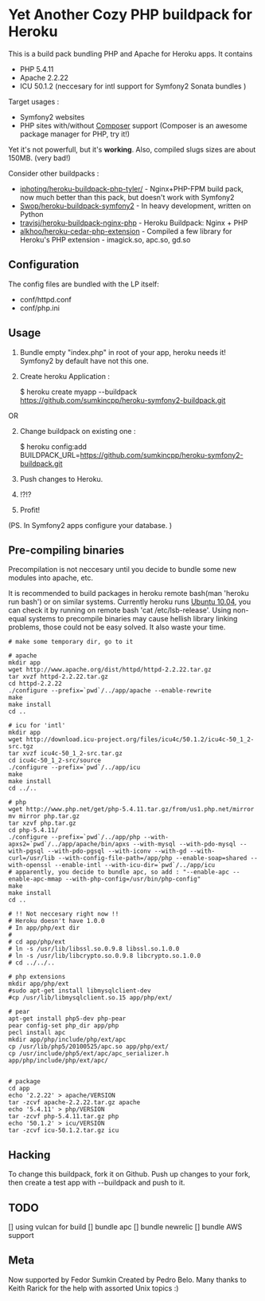 Yet Another Cozy PHP buildpack for Heroku
========================

This is a build pack bundling PHP and Apache for Heroku apps. It contains
* PHP 5.4.11
* Apache 2.2.22
* ICU 50.1.2 (neccesary for intl support for Symfony2 Sonata bundles )

Target usages :
* Symfony2 websites
* PHP sites with/without [Composer](http://getcomposer.org/) support (Composer is an awesome package manager for PHP, try it!)

Yet it's not powerfull, but it's __working__. Also, compiled slugs sizes are about 150MB. (very bad!)

Consider other buildpacks :

* [iphoting/heroku-buildpack-php-tyler/](https://github.com/iphoting/heroku-buildpack-php-tyler/) - Nginx+PHP-FPM build pack, now much better than this pack, but doesn't work with Symfony2
* [Swop/heroku-buildpack-symfony2](https://github.com/Swop/heroku-buildpack-symfony2) - In heavy development, written on Python
* [travisj/heroku-buildpack-nginx-php](https://github.com/travisj/heroku-buildpack-nginx-php) - Heroku Buildpack: Nginx + PHP
* [alkhoo/heroku-cedar-php-extension](https://github.com/alkhoo/heroku-cedar-php-extension) - Compiled a few library for Heroku's PHP extension - imagick.so, apc.so, gd.so


Configuration
-------------

The config files are bundled with the LP itself:

* conf/httpd.conf
* conf/php.ini

Usage 
-------------

1. Bundle empty "index.php" in root of your app, heroku needs it! Symfony2 by default have not this one.
2. Create heroku Application :

    $ heroku create myapp --buildpack https://github.com/sumkincpp/heroku-symfony2-buildpack.git

OR  

2. Change buildpack on existing one :

    $ heroku config:add BUILDPACK_URL=https://github.com/sumkincpp/heroku-symfony2-buildpack.git

3. Push changes to Heroku.
4. !?!? 
5. Profit!

(PS. In Symfony2 apps configure your database. )

Pre-compiling binaries
----------------------

Precompilation is not neccesary until you decide to bundle some new modules into apache, etc.

It is recommended to build packages in heroku remote bash(man 'heroku run bash') or on similar systems. 
Currently heroku runs [Ubuntu 10.04](http://releases.ubuntu.com/lucid/), you can check it by running on remote bash 'cat /etc/lsb-release'.
Using non-equal systems to precompile binaries may cause hellish library linking problems, those could not be easy solved. 
It also waste your time.

    # make some temporary dir, go to it

    # apache
    mkdir app
    wget http://www.apache.org/dist/httpd/httpd-2.2.22.tar.gz
    tar xvzf httpd-2.2.22.tar.gz
    cd httpd-2.2.22
    ./configure --prefix=`pwd`/../app/apache --enable-rewrite
    make
    make install
    cd ..
    
    # icu for 'intl'
    mkdir app
    wget http://download.icu-project.org/files/icu4c/50.1.2/icu4c-50_1_2-src.tgz
    tar xvzf icu4c-50_1_2-src.tar.gz
    cd icu4c-50_1_2-src/source
    ./configure --prefix=`pwd`/../app/icu
    make
    make install
    cd ../..

    # php
    wget http://www.php.net/get/php-5.4.11.tar.gz/from/us1.php.net/mirror
    mv mirror php.tar.gz
    tar xzvf php.tar.gz
    cd php-5.4.11/
    ./configure --prefix=`pwd`/../app/php --with-apxs2=`pwd`/../app/apache/bin/apxs --with-mysql --with-pdo-mysql --with-pgsql --with-pdo-pgsql --with-iconv --with-gd --with-curl=/usr/lib --with-config-file-path=/app/php --enable-soap=shared --with-openssl --enable-intl --with-icu-dir=`pwd`/../app/icu     
    # apparently, you decide to bundle apc, so add : "--enable-apc --enable-apc-mmap --with-php-config=/usr/bin/php-config"
    make
    make install
    cd ..

    # !! Not neccesary right now !!
    # Heroku doesn't have 1.0.0
    # In app/php/ext dir
    #
    # cd app/php/ext
    # ln -s /usr/lib/libssl.so.0.9.8 libssl.so.1.0.0
    # ln -s /usr/lib/libcrypto.so.0.9.8 libcrypto.so.1.0.0
    # cd ../../..
    
    # php extensions    
    mkdir app/php/ext
    #sudo apt-get install libmysqlclient-dev
    #cp /usr/lib/libmysqlclient.so.15 app/php/ext/
    
    # pear
    apt-get install php5-dev php-pear
    pear config-set php_dir app/php
    pecl install apc
    mkdir app/php/include/php/ext/apc
    cp /usr/lib/php5/20100525/apc.so app/php/ext/
    cp /usr/include/php5/ext/apc/apc_serializer.h app/php/include/php/ext/apc/
    
    
    # package
    cd app
    echo '2.2.22' > apache/VERSION
    tar -zcvf apache-2.2.22.tar.gz apache
    echo '5.4.11' > php/VERSION
    tar -zcvf php-5.4.11.tar.gz php
    echo '50.1.2' > icu/VERSION
    tar -zcvf icu-50.1.2.tar.gz icu

Hacking
-------

To change this buildpack, fork it on Github. 
Push up changes to your fork, then create a test app with --buildpack <your-github-url> and push to it.


TODO
-------
[] using vulcan for build
[] bundle apc
[] bundle newrelic
[] bundle AWS support 

Meta
----

Now supported by Fedor Sumkin
Created by Pedro Belo.
Many thanks to Keith Rarick for the help with assorted Unix topics :)